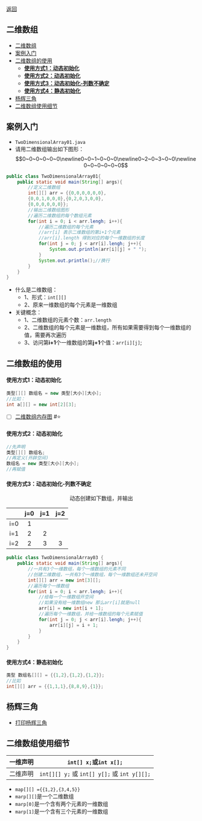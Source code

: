 <meta name="viewport" content="width=device-width, initial-scale=1.0, viewport-fit=cover">


[返回](数组、排序和查找.md)

## 二维数组

- [二维数组](#二维数组)
- [案例入门](#案例入门)
- [二维数组的使用](#二维数组的使用)
    - [**使用方式1：动态初始化**](#使用方式1动态初始化)
    - [**使用方式2：动态初始化**](#使用方式2动态初始化)
    - [**使用方式3：动态初始化-列数不确定**](#使用方式3动态初始化-列数不确定)
    - [**使用方式4：静态初始化**](#使用方式4静态初始化)
- [杨辉三角](#杨辉三角)
- [二维数组使用细节](#二维数组使用细节)

## 案例入门

- `TwoDimensionalArray01.java`  
- 请用二维数组输出如下图形：
$$0~0~0~0~0~0\newline0~0~1~0~0~0\newline0~2~0~3~0~0\newline0~0~0~0~0~0$$
```java
public class TwoDimensionalArray01{
    public static void main(String[] args){
        //定义二维数组
        int[][] arr = {{0,0,0,0,0,0},
        {0,0,1,0,0,0},{0,2,0,3,0,0},
        {0,0,0,0,0,0}};
        //输出二维数组图形
        //遍历二维数组的每个数组元素
        for(int i = 0; i < arr.lengh; i++){
            //遍历二维数组的每个元素
            //arr[i] 表示二维数组的第i+1个元素
            //arr[i].length 得到对应的每个一维数组的长度
            for(int j = 0; j < arr[i].lengh; j++){
                System.out.println(arr[i][j] + " ");
            }
            System.out.println();//换行
        }
    }
}
```
- 什么是二维数组：
  - 1、形式：`int[][]`
  - 2、原来一维数组的每个元素是一维数组
- 关键概念：
  - 1、二维数组的元素个数：`arr.length`
  - 2、二维数组的每个元素是一维数组，所有如果需要得到每个一维数组的值，需要再次遍历
  - 3、访问第**i+1**个一维数组的第**j+1**个值：`arr[i][j]`;

## 二维数组的使用
#### **使用方式1：动态初始化**
```java
类型[][] 数组名 = new 类型[大小][大小];
//比如：
int a[][] = new int[2][3];
```
- [ ] [二维数组内存图](二维数组内存图.md) #⭐

####  **使用方式2：动态初始化**
```java
//先声明
类型[][] 数组名;
//再定义(开辟空间)
数组名 = new 类型[大小][大小];
//再赋值
```
####  **使用方式3：动态初始化-列数不确定**

<center>
动态创建如下数组，并输出

||j=0|j=1|j=2|
|:-:|:-:|:-:|:-:|
|i=0|1|||
|i=1|2|2||
|i=2|2|3|3|
</center>

```java
public class TwoDimensionalArray03 {
    public static void main(String[] args){
        //一共有3个一维数组，每个一维数组的元素不同
        //创建二维数组，一共有3个一维数组，每个一维数组还未开空间
        int[][] arr = new int[3][];
        //遍历每个一维数组
        for(int i = 0; i < arr.lengh; i++){
            //给每一个一维数组开空间
            //如果没有给一维数组new 那么arr[i]就是null
            arr[i] = new int[i + 1];
            //遍历每个一维数组，并给一维数组的每个元素赋值
            for(int j = 0; j < arr[i].lengh; j++){
                arr[i][j] = i + 1;
            }
        }
    }
}
```
####  **使用方式4：静态初始化**

```java
类型 数组名[][] = {{1,2},{1,2},{1,2}};
//比如
int[][] arr = {{1,1,1},{8,8,9},{1}};
```

## 杨辉三角
- [打印杨辉三角](打印杨辉三角.md)

## 二维数组使用细节
 
|一维声明|`int[] x;`或`int x[];`|
|:-:|:-:|
|二维声明|`int[][] y;` 或 `int[] y[];` 或 `int y[][];`|

- `map[][] ={{1,2},{3,4,5}}`
- `marp[][]`是一个二维数组
- `marp[0]`是一个含有两个元素的一维数组
- `marp[1]`是一个含有三个元素的一维数组
